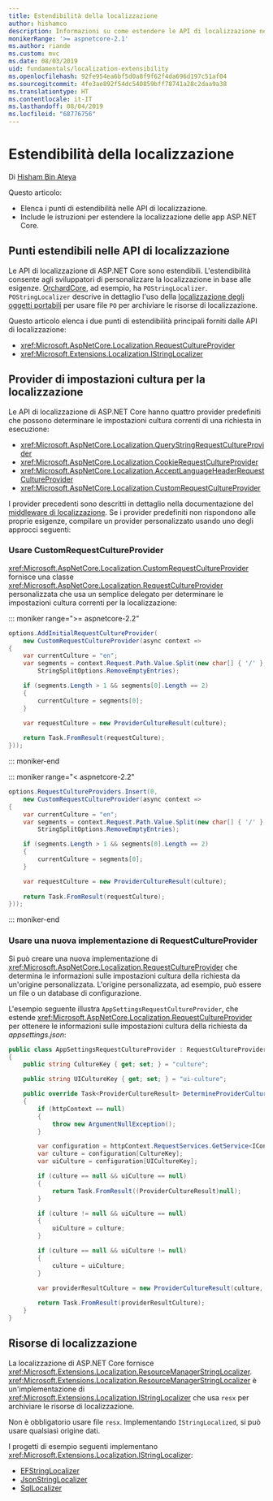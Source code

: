 ```yaml
---
title: Estendibilità della localizzazione
author: hishamco
description: Informazioni su come estendere le API di localizzazione nelle app ASP.NET Core.
monikerRange: '>= aspnetcore-2.1'
ms.author: riande
ms.custom: mvc
ms.date: 08/03/2019
uid: fundamentals/localization-extensibility
ms.openlocfilehash: 92fe954ea6bf5d0a8f9f62f4da696d197c51af04
ms.sourcegitcommit: 4fe3ae892f54dc540859bff78741a28c2daa9a38
ms.translationtype: HT
ms.contentlocale: it-IT
ms.lasthandoff: 08/04/2019
ms.locfileid: "68776756"
---
```

# <a name="localization-extensibility"></a>Estendibilità della localizzazione

Di [Hisham Bin Ateya](https://github.com/hishamco)

Questo articolo:

* Elenca i punti di estendibilità nelle API di localizzazione.
* Include le istruzioni per estendere la localizzazione delle app ASP.NET Core.

## <a name="extensible-points-in-localization-apis"></a>Punti estendibili nelle API di localizzazione

Le API di localizzazione di ASP.NET Core sono estendibili. L'estendibilità consente agli sviluppatori di personalizzare la localizzazione in base alle esigenze. [OrchardCore](https://github.com/orchardCMS/OrchardCore/), ad esempio, ha `POStringLocalizer`. `POStringLocalizer` descrive in dettaglio l'uso della [localizzazione degli oggetti portabili](xref:fundamentals/portable-object-localization) per usare file `PO` per archiviare le risorse di localizzazione.

Questo articolo elenca i due punti di estendibilità principali forniti dalle API di localizzazione: 

* <xref:Microsoft.AspNetCore.Localization.RequestCultureProvider>
* <xref:Microsoft.Extensions.Localization.IStringLocalizer>

## <a name="localization-culture-providers"></a>Provider di impostazioni cultura per la localizzazione

Le API di localizzazione di ASP.NET Core hanno quattro provider predefiniti che possono determinare le impostazioni cultura correnti di una richiesta in esecuzione:

* <xref:Microsoft.AspNetCore.Localization.QueryStringRequestCultureProvider>
* <xref:Microsoft.AspNetCore.Localization.CookieRequestCultureProvider>
* <xref:Microsoft.AspNetCore.Localization.AcceptLanguageHeaderRequestCultureProvider>
* <xref:Microsoft.AspNetCore.Localization.CustomRequestCultureProvider>

I provider precedenti sono descritti in dettaglio nella documentazione del [middleware di localizzazione](xref:fundamentals/localization). Se i provider predefiniti non rispondono alle proprie esigenze, compilare un provider personalizzato usando uno degli approcci seguenti:

### <a name="use-customrequestcultureprovider"></a>Usare CustomRequestCultureProvider

<xref:Microsoft.AspNetCore.Localization.CustomRequestCultureProvider> fornisce una classe <xref:Microsoft.AspNetCore.Localization.RequestCultureProvider> personalizzata che usa un semplice delegato per determinare le impostazioni cultura correnti per la localizzazione:

::: moniker range=">= aspnetcore-2.2"

```csharp
options.AddInitialRequestCultureProvider(
    new CustomRequestCultureProvider(async context =>
{
    var currentCulture = "en";
    var segments = context.Request.Path.Value.Split(new char[] { '/' }, 
        StringSplitOptions.RemoveEmptyEntries);

    if (segments.Length > 1 && segments[0].Length == 2)
    {
        currentCulture = segments[0];
    }

    var requestCulture = new ProviderCultureResult(culture);
    
    return Task.FromResult(requestCulture);
}));
```

::: moniker-end

::: moniker range="< aspnetcore-2.2"

```csharp
options.RequestCultureProviders.Insert(0, 
    new CustomRequestCultureProvider(async context =>
{
    var currentCulture = "en";
    var segments = context.Request.Path.Value.Split(new char[] { '/' }, 
        StringSplitOptions.RemoveEmptyEntries);

    if (segments.Length > 1 && segments[0].Length == 2)
    {
        currentCulture = segments[0];
    }

    var requestCulture = new ProviderCultureResult(culture);
    
    return Task.FromResult(requestCulture);
}));
```

::: moniker-end

### <a name="use-a-new-implemetation-of-requestcultureprovider"></a>Usare una nuova implementazione di RequestCultureProvider

Si può creare una nuova implementazione di <xref:Microsoft.AspNetCore.Localization.RequestCultureProvider> che determina le informazioni sulle impostazioni cultura della richiesta da un'origine personalizzata. L'origine personalizzata, ad esempio, può essere un file o un database di configurazione.

L'esempio seguente illustra `AppSettingsRequestCultureProvider`, che estende <xref:Microsoft.AspNetCore.Localization.RequestCultureProvider> per ottenere le informazioni sulle impostazioni cultura della richiesta da *appsettings.json*:

```csharp
public class AppSettingsRequestCultureProvider : RequestCultureProvider
{
    public string CultureKey { get; set; } = "culture";

    public string UICultureKey { get; set; } = "ui-culture";

    public override Task<ProviderCultureResult> DetermineProviderCultureResult(HttpContext httpContext)
    {
        if (httpContext == null)
        {
            throw new ArgumentNullException();
        }

        var configuration = httpContext.RequestServices.GetService<IConfigurationRoot>();
        var culture = configuration[CultureKey];
        var uiCulture = configuration[UICultureKey];

        if (culture == null && uiCulture == null)
        {
            return Task.FromResult((ProviderCultureResult)null);
        }

        if (culture != null && uiCulture == null)
        {
            uiCulture = culture;
        }

        if (culture == null && uiCulture != null)
        {
            culture = uiCulture;
        }
        
        var providerResultCulture = new ProviderCultureResult(culture, uiCulture);

        return Task.FromResult(providerResultCulture);
    }
}
```

## <a name="localization-resources"></a>Risorse di localizzazione

La localizzazione di ASP.NET Core fornisce <xref:Microsoft.Extensions.Localization.ResourceManagerStringLocalizer>. <xref:Microsoft.Extensions.Localization.ResourceManagerStringLocalizer> è un'implementazione di <xref:Microsoft.Extensions.Localization.IStringLocalizer> che usa `resx` per archiviare le risorse di localizzazione.

Non è obbligatorio usare file `resx`. Implementando `IStringLocalized`, si può usare qualsiasi origine dati.

I progetti di esempio seguenti implementano <xref:Microsoft.Extensions.Localization.IStringLocalizer>: 

* [EFStringLocalizer](https://github.com/aspnet/Entropy/tree/master/samples/Localization.EntityFramework)
* [JsonStringLocalizer](https://github.com/hishamco/My.Extensions.Localization.Json)
* [SqlLocalizer](https://github.com/damienbod/AspNetCoreLocalization)
